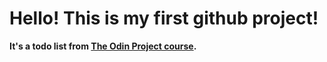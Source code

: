 <h1>Hello! This is my first github project!</h1>

<b>It's a todo list from <a href="https://www.theodinproject.com/dashboard">The Odin Project course</a>.</b>
